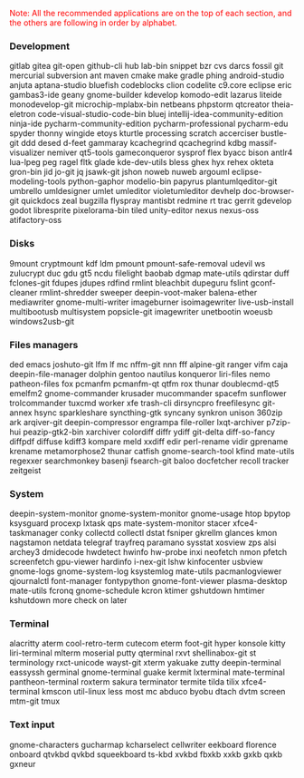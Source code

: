 
<p style="color:red;">Note: All the recommended applications are on the top of each section, and the others are following in order by alphabet. </p>

### Development
gitlab	gitea	git-open	github-cli	hub	lab-bin	snippet	bzr	cvs	darcs	fossil	git	mercurial	subversion	ant	maven	cmake	make	gradle	phing	android-studio	anjuta	aptana-studio	bluefish	codeblocks	clion	codelite	c9.core	eclipse	eric	gambas3-ide	geany	gnome-builder	kdevelop	komodo-edit	lazarus	liteide	monodevelop-git	microchip-mplabx-bin	netbeans	phpstorm	qtcreator	theia-eletron	code-visual-studio-code-bin	bluej	intellij-idea-community-edition	ninja-ide	pycharm-community-edition pycharm-professional pycharm-edu	spyder	thonny	wingide	etoys	kturtle	processing	scratch	accerciser	bustle-git	ddd	desed	d-feet	gammaray	kcachegrind qcachegrind	kdbg	massif-visualizer	nemiver	qt5-tools	gameconqueror	sysprof	flex	byacc	bison	antlr4	lua-lpeg	peg	ragel	fltk	glade	kde-dev-utils	bless	ghex	hyx	rehex	okteta	gron-bin	jid	jo-git	jq	jsawk-git	jshon	noweb	nuweb	argouml	eclipse-modeling-tools	python-gaphor	modelio-bin	papyrus	plantumlqeditor-git	umbrello	umldesigner	umlet	umleditor	violetumleditor	devhelp	doc-browser-git	quickdocs	zeal	bugzilla	flyspray	mantisbt	redmine	rt	trac	gerrit	gdevelop	godot	libresprite	pixelorama-bin	tiled	unity-editor	nexus	 nexus-oss	atifactory-oss																																							
### Disks
9mount	cryptmount	kdf	ldm	pmount	pmount-safe-removal	udevil	ws	zulucrypt	duc	gdu	gt5	ncdu	filelight	 baobab	dgmap	mate-utils	qdirstar	duff	fclones-git	fdupes	jdupes	rdfind	rmlint	bleachbit	dupeguru	fslint	gconf-cleaner	rmlint-shredder	sweeper	deepin-voot-maker	balena-ether	mediawriter	gnome-multi-writer	imageburner	isoimagewriter	live-usb-install	multibootusb	multisystem	popsicle-git	imagewriter	unetbootin	woeusb	windows2usb-git						

### Files managers
ded	emacs	joshuto-git	lfm	lf	mc	nffm-git	nnn	fff	alpine-git	ranger	vifm	caja	deepin-file-manager	dolphin	gentoo	nautilus	konqueror	liri-files	nemo	patheon-files	fox	pcmanfm	pcmanfm-qt	qtfm	rox	thunar	doublecmd-qt5	emelfm2	gnome-commander	krusader	mucommander	spacefm	sunflower	trolcommander	tuxcmd	worker	xfe	trash-cli	dirsyncpro	freefilesync	git-annex	hsync	sparkleshare	syncthing-gtk	syncany	synkron	unison	360zip	ark	arqiver-git	deepin-compressor	engrampa	file-roller	lxqt-archiver	p7zip-hui	peazip-gtk2-bin	xarchiver	colordiff	diffr	ydiff	git-delta	diff-so-fancy	diffpdf	diffuse	kdiff3	kompare	meld	xxdiff	edir	perl-rename	vidir	gprename	krename	metamorphose2	thunar	catfish	gnome-search-tool	kfind	mate-utils	regexxer	searchmonkey	basenji	fsearch-git	baloo	docfetcher	recoll	tracker	zeitgeist																																																																																																																																														
### System
deepin-system-monitor	gnome-system-monitor	gnome-usage	htop	bpytop	ksysguard	procexp	lxtask	qps	mate-system-monitor	stacer	xfce4-taskmanager	conky	collectd	collectl	dstat	fsniper	gkrellm	glances	kmon	nagstamon	netdata	telegraf	trayfreq	paramano	sysstat	xosview	zps	alsi	archey3	dmidecode	hwdetect	hwinfo	hw-probe	inxi	neofetch	nmon	pfetch	screenfetch	gpu-viewer	hardinfo	i-nex-git	lshw	kinfocenter	usbview	gnome-logs	gnome-system-log	ksystemlog	mate-utils	pacmanlogviewer	qjournalctl	font-manager	fontypython	gnome-font-viewer	plasma-desktop	mate-utils	fcronq	gnome-schedule	kcron	ktimer	gshutdown	hmtimer	kshutdown	more check on later													

### Terminal
alacritty	aterm	cool-retro-term	cutecom	eterm	foot-git	hyper	konsole	kitty	liri-terminal	mlterm	moserial	putty	qterminal	rxvt	shellinabox-git	st	terminology	rxct-unicode	wayst-git	xterm	yakuake	zutty	deepin-terminal	eassyssh	germinal	gnome-terminal	guake	kermit	lxterminal	mate-terminal	pantheon-terminal	roxterm	sakura	terminator	termite	tilda	tilix	xfce4-terminal	kmscon	util-linux	less	most	mc	abduco	byobu	dtach	dvtm	screen	mtm-git	tmux															
### Text input
gnome-characters	gucharmap	kcharselect	cellwriter	eekboard	florence	onboard	qtvkbd	qvkbd	squeekboard	ts-kbd	xvkbd	fbxkb	xxkb	gxkb	qxkb	gxneur																																																																																																																																																																																																																							